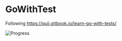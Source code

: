 # GoWithTest
Following https://quii.gitbook.io/learn-go-with-tests/

![Progress](https://progress-bar.dev/10?title=Progress)
